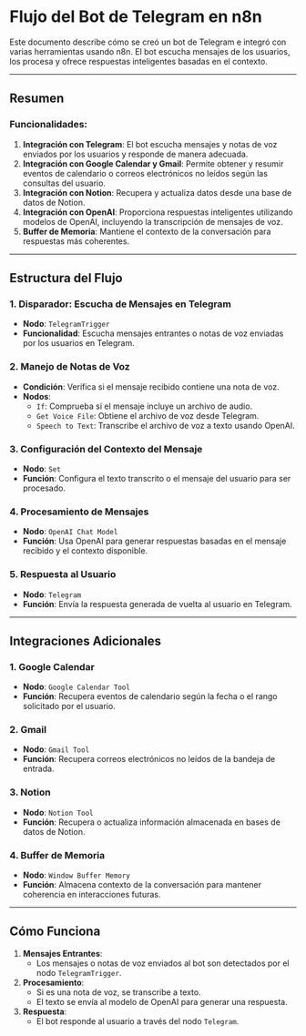 # Flujo del Bot de Telegram en n8n

Este documento describe cómo se creó un bot de Telegram e integró con varias herramientas usando n8n. El bot escucha mensajes de los usuarios, los procesa y ofrece respuestas inteligentes basadas en el contexto.

---

## Resumen

### Funcionalidades:
1. **Integración con Telegram**: El bot escucha mensajes y notas de voz enviados por los usuarios y responde de manera adecuada.
2. **Integración con Google Calendar y Gmail**: Permite obtener y resumir eventos de calendario o correos electrónicos no leídos según las consultas del usuario.
3. **Integración con Notion**: Recupera y actualiza datos desde una base de datos de Notion.
4. **Integración con OpenAI**: Proporciona respuestas inteligentes utilizando modelos de OpenAI, incluyendo la transcripción de mensajes de voz.
5. **Buffer de Memoria**: Mantiene el contexto de la conversación para respuestas más coherentes.

---

## Estructura del Flujo

### 1. **Disparador: Escucha de Mensajes en Telegram**
   - **Nodo**: `TelegramTrigger`
   - **Funcionalidad**: Escucha mensajes entrantes o notas de voz enviadas por los usuarios en Telegram.

### 2. **Manejo de Notas de Voz**
   - **Condición**: Verifica si el mensaje recibido contiene una nota de voz.
   - **Nodos**:
     - `If`: Comprueba si el mensaje incluye un archivo de audio.
     - `Get Voice File`: Obtiene el archivo de voz desde Telegram.
     - `Speech to Text`: Transcribe el archivo de voz a texto usando OpenAI.

### 3. **Configuración del Contexto del Mensaje**
   - **Nodo**: `Set`
   - **Función**: Configura el texto transcrito o el mensaje del usuario para ser procesado.

### 4. **Procesamiento de Mensajes**
   - **Nodo**: `OpenAI Chat Model`
   - **Función**: Usa OpenAI para generar respuestas basadas en el mensaje recibido y el contexto disponible.

### 5. **Respuesta al Usuario**
   - **Nodo**: `Telegram`
   - **Función**: Envía la respuesta generada de vuelta al usuario en Telegram.

---

## Integraciones Adicionales

### 1. **Google Calendar**
   - **Nodo**: `Google Calendar Tool`
   - **Función**: Recupera eventos de calendario según la fecha o el rango solicitado por el usuario.

### 2. **Gmail**
   - **Nodo**: `Gmail Tool`
   - **Función**: Recupera correos electrónicos no leídos de la bandeja de entrada.

### 3. **Notion**
   - **Nodo**: `Notion Tool`
   - **Función**: Recupera o actualiza información almacenada en bases de datos de Notion.

### 4. **Buffer de Memoria**
   - **Nodo**: `Window Buffer Memory`
   - **Función**: Almacena contexto de la conversación para mantener coherencia en interacciones futuras.

---

## Cómo Funciona
1. **Mensajes Entrantes**:
   - Los mensajes o notas de voz enviados al bot son detectados por el nodo `TelegramTrigger`.
2. **Procesamiento**:
   - Si es una nota de voz, se transcribe a texto.
   - El texto se envía al modelo de OpenAI para generar una respuesta.
3. **Respuesta**:
   - El bot responde al usuario a través del nodo `Telegram`.

